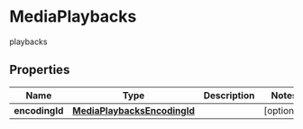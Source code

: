 

# MediaPlaybacks

playbacks

## Properties

| Name | Type | Description | Notes |
|------------ | ------------- | ------------- | -------------|
|**encodingId** | [**MediaPlaybacksEncodingId**](MediaPlaybacksEncodingId.md) |  |  [optional] |



